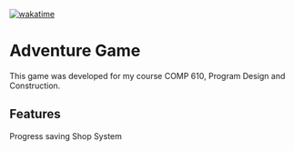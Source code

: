 [![wakatime](https://wakatime.com/badge/github/Brad123ghost/PDC-Assignment-2.svg)](https://wakatime.com/badge/github/Brad123ghost/PDC-Assignment-2)
# Adventure Game
This game was developed for my course COMP 610, Program Design and Construction.

## Features
Progress saving
Shop System
